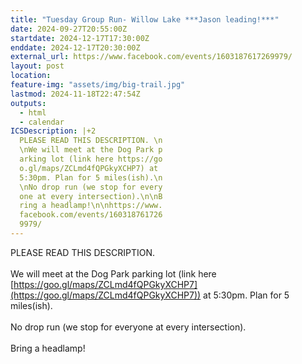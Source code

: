 ```yaml
---
title: "Tuesday Group Run- Willow Lake ***Jason leading!***"
date: 2024-09-27T20:55:00Z
startdate: 2024-12-17T17:30:00Z
enddate: 2024-12-17T20:30:00Z
external_url: https://www.facebook.com/events/1603187617269979/
layout: post
location: 
feature-img: "assets/img/big-trail.jpg"
lastmod: 2024-11-18T22:47:54Z
outputs:
  - html
  - calendar
ICSDescription: |+2
  PLEASE READ THIS DESCRIPTION. \n  \nWe will meet at the Dog Park p  arking lot (link here https://go  o.gl/maps/ZCLmd4fQPGkyXCHP7) at   5:30pm. Plan for 5 miles(ish).\n  \nNo drop run (we stop for every  one at every intersection).\n\nB  ring a headlamp!\n\nhttps://www.  facebook.com/events/160318761726  9979/
---
```


PLEASE READ THIS DESCRIPTION. <br>
  <br>
  We will meet at the Dog Park parking lot (link here [https://goo.gl/maps/ZCLmd4fQPGkyXCHP7](https://goo.gl/maps/ZCLmd4fQPGkyXCHP7)) at 5&#58;30pm. Plan for 5 miles(ish).<br>
  <br>
  No drop run (we stop for everyone at every intersection).<br>
  <br>
  Bring a headlamp!<br>
  <br>
  
